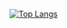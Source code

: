 [![Top Langs](https://github-readme-stats.vercel.app/api/top-langs/?username=Miel-Troch)](https://github.com/anuraghazra/github-readme-stats)
